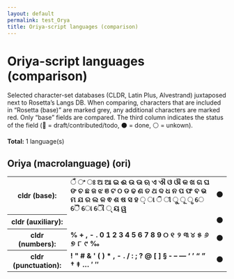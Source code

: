```yaml
---
layout: default
permalink: test_Orya
title: Oriya-script languages (comparison)
---
```


# Oriya-script languages (comparison)

Selected character-set databases (CLDR, Latin Plus, Alvestrand) juxtaposed next to Rosetta’s Langs DB. When comparing, characters that are included in “Rosetta (base)” are marked grey, any additional characters are marked red. Only “base” fields are compared. The third column indicates the status of the field (🔴 = draft/contributed/todo, ⚫️ = done, ⚪️ = unkown).

**Total:** 1 language(s)

## Oriya (macrolanguage) (ori)

<table>
 <tr><th>cldr (base):</th><td><strong>ଁ</strong> <strong>ଂ</strong> <strong>ଃ</strong> <strong>ଅ</strong> <strong>ଆ</strong> <strong>ଇ</strong> <strong>ଈ</strong> <strong>ଉ</strong> <strong>ଊ</strong> <strong>ଋ</strong> <strong>ଏ</strong> <strong>ଐ</strong> <strong>ଓ</strong> <strong>ଔ</strong> <strong>କ</strong> <strong>ଖ</strong> <strong>ଗ</strong> <strong>ଘ</strong> <strong>ଙ</strong> <strong>ଚ</strong> <strong>ଛ</strong> <strong>ଜ</strong> <strong>ଝ</strong> <strong>ଞ</strong> <strong>ଟ</strong> <strong>ଠ</strong> <strong>ଡ</strong> <strong>ଢ</strong> <strong>ଣ</strong> <strong>ତ</strong> <strong>ଥ</strong> <strong>ଦ</strong> <strong>ଧ</strong> <strong>ନ</strong> <strong>ପ</strong> <strong>ଫ</strong> <strong>ବ</strong> <strong>ଭ</strong> <strong>ମ</strong> <strong>ଯ</strong> <strong>ର</strong> <strong>ଲ</strong> <strong>ଳ</strong> <strong>ଵ</strong> <strong>ଶ</strong> <strong>ଷ</strong> <strong>ସ</strong> <strong>ହ</strong> <strong>଼</strong> <strong>ା</strong> <strong>ି</strong> <strong>ୀ</strong> <strong>ୁ</strong> <strong>ୂ</strong> <strong>ୃ</strong> <strong>େ</strong> <strong>ୈ</strong> <strong>ୋ</strong> <strong>ୌ</strong> <strong>୍</strong> <strong>ୟ</strong> <strong>ୱ</strong> </td><td>⚫️</td></tr>
<tr><th>cldr (auxiliary):</th><td><strong>‌</strong> <strong>‍</strong> </td><td>⚫️</td></tr>
<tr><th>cldr (numbers):</th><td><strong>%</strong> <strong>+</strong> <strong>,</strong> <strong>-</strong> <strong>.</strong> <strong>0</strong> <strong>1</strong> <strong>2</strong> <strong>3</strong> <strong>4</strong> <strong>5</strong> <strong>6</strong> <strong>7</strong> <strong>8</strong> <strong>9</strong> <strong>୦</strong> <strong>୧</strong> <strong>୨</strong> <strong>୩</strong> <strong>୪</strong> <strong>୫</strong> <strong>୬</strong> <strong>୭</strong> <strong>୮</strong> <strong>୯</strong> <strong>‰</strong> </td><td>⚫️</td></tr>
<tr><th>cldr (punctuation):</th><td><strong>!</strong> <strong>"</strong> <strong>#</strong> <strong>&</strong> <strong>'</strong> <strong>(</strong> <strong>)</strong> <strong>*</strong> <strong>,</strong> <strong>-</strong> <strong>.</strong> <strong>/</strong> <strong>:</strong> <strong>;</strong> <strong>?</strong> <strong>@</strong> <strong>[</strong> <strong>]</strong> <strong>§</strong> <strong>‐</strong> <strong>–</strong> <strong>—</strong> <strong>‘</strong> <strong>’</strong> <strong>“</strong> <strong>”</strong> <strong>†</strong> <strong>‡</strong> <strong>…</strong> <strong>′</strong> <strong>″</strong> </td><td>⚫️</td></tr>
 </table>

